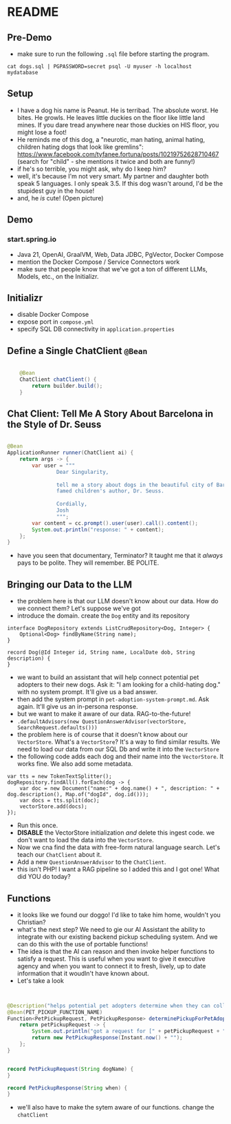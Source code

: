 # README

## Pre-Demo 
* make sure to run the following `.sql` file before starting the program.

```shell
cat dogs.sql | PGPASSWORD=secret psql -U myuser -h localhost mydatabase
```

## Setup 
* I have a dog his name is Peanut. He is terribad. The absolute worst. He bites. He growls. He leaves little duckies on the floor like little land mines. If you dare tread anywhere near those duckies on HIS floor, you might lose a foot! 
* He reminds me of this dog, a "neurotic, man hating, animal hating, children hating dogs that look like gremlins": https://www.facebook.com/tyfanee.fortuna/posts/10219752628710467
(search for "child" - she mentions it twice and both are funny!)
* if he's so terrible, you might ask, why do I keep him? 
* well, it's because I'm not very smart. My partner and daughter both speak 5 languages. I only speak 3.5. If this dog wasn't around, I'd be the stupidest guy in the house!
* and, he _is_ cute! (Open picture)

## Demo 

### start.spring.io 
* Java 21, OpenAI, GraalVM, Web, Data JDBC, PgVector, Docker Compose 
* mention the Docker Compose / Service Connectors work
* make sure that people know that we've got a ton of different LLMs, Models, etc., on the Initializr. 

## Initializr 
* disable Docker Compose 
* expose port in `compose.yml`
* specify SQL DB connectivity in `application.properties`


## Define a Single ChatClient `@Bean`

```java
    
    @Bean
    ChatClient chatClient() {
        return builder.build();
    }
```


## Chat Client: Tell Me A Story About Barcelona in the Style of Dr. Seuss
```java

@Bean
ApplicationRunner runner(ChatClient ai) {
    return args -> {
        var user = """
                Dear Singularity,
                                
                tell me a story about dogs in the beautiful city of Barcelona, Spain, and do so in the style of
                famed children's author, Dr. Seuss. 
                                
                Cordially, 
                Josh
                """;
        var content = cc.prompt().user(user).call().content();
        System.out.println("response: " + content);
    };
}
```
* have you seen that documentary, Terminator? It taught me that it _always_ pays to be polite. They will remember. BE POLITE.

## Bringing our Data to the LLM 
* the problem here is that our LLM doesn't know about our data. How do we connect them? Let's suppose we've got
* introduce the domain. create the `Dog` entity and its repository 

```shell 
interface DogRepository extends ListCrudRepository<Dog, Integer> {
    Optional<Dog> findByName(String name);
}

record Dog(@Id Integer id, String name, LocalDate dob, String description) {
}
```

* we want to build an assistant that will help connect potential pet adopters to their new dogs. Ask it: "I am looking for a child-hating dog." with no system prompt. It'll give us a bad answer.
* then add the system prompt in `pet-adoption-system-prompt.md`. Ask again. It'll give us an in-persona response. 
* but we want to make it aware of our data. RAG-to-the-future! 
* ` .defaultAdvisors(new QuestionAnswerAdvisor(vectorStore, SearchRequest.defaults())) `
* the problem here is of course that it doesn't know about our `VectorStore`. What's a `VectorStore`? It's a way to find similar results. We need to load our data from our SQL Db and write it into the `VectorStore`
* the following code adds each dog and their name into the `VectorStore`. It works fine. We also add some metadata. 
```shell 
var tts = new TokenTextSplitter();
dogRepository.findAll().forEach(dog -> {
    var doc = new Document("name:" + dog.name() + ", description: " + dog.description(), Map.of("dogId", dog.id()));
    var docs = tts.split(doc);
    vectorStore.add(docs);
});
```
* Run this once. 
* **DISABLE** the VectorStore initialization _and_ delete this ingest code. we don't want to load the data into the `VectorStore`. 
* Now we cna find the data with free-form natural language search. Let's teach our `ChatClient` about it. 
* Add a new `QuestionAnswerAdvisor` to the `ChatClient`. 
* this isn't PHP! I want a RAG pipeline so I added this and I got one! What did YOU do today? 

## Functions
* it looks like we found our doggo! I'd like to take him home, wouldn't you Christian? 
* what's the next step? We need to gie our AI Assistant the ability to integrate with our existing backend pickup scheduling system. And we can do this with the use of portable functions! 
* The idea is that the AI can reason and then invoke helper functions to satisfy a request. This is useful when you want to give it executive agency and when you want to connect it to fresh, lively, up to date information that it woudln't have known about.
* Let's take a look

```java

  
@Description("helps potential pet adopters determine when they can collect their new dogs")
@Bean(PET_PICKUP_FUNCTION_NAME)
Function<PetPickupRequest, PetPickupResponse> determinePickupForPetAdoption( ) {
    return petPickupRequest -> {
        System.out.println("got a request for [" + petPickupRequest + "]");
        return new PetPickupResponse(Instant.now() + "");
    };
}


record PetPickupRequest(String dogName) {
}

record PetPickupResponse(String when) {
}


```
 * we'll also have to make the sytem aware of our functions. change the `chatClient`
 